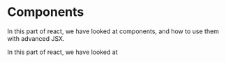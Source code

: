 # Components

In this part of react, we have looked at components, and how to use them with advanced JSX.

In this part of react, we have looked at 